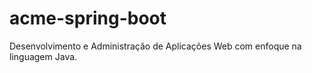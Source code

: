 # acme-spring-boot
Desenvolvimento e Administração de Aplicações Web com enfoque na linguagem Java.

